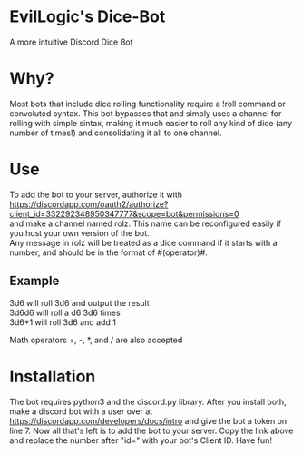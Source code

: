# EvilLogic's Dice-Bot
A more intuitive Discord Dice Bot

# Why?
Most bots that include dice rolling functionality require a !roll command or convoluted syntax. This bot bypasses that and simply uses a channel for rolling with simple sintax, making it much easier to roll any kind of dice (any number of times!) and consolidating it all to one channel.

# Use
To add the bot to your server, authorize it with <br />
https://discordapp.com/oauth2/authorize?client_id=332292348950347777&scope=bot&permissions=0 <br />
and make a channel named rolz. This name can be reconfigured easily if you host your own version of the bot.<br />
Any message in rolz will be treated as a dice command if it starts with a number, and should be in the format of #(operator)#.<br />

## Example<br />
3d6 will roll 3d6 and output the result<br />
3d6d6 will roll a d6 3d6 times<br />
3d6+1 will roll 3d6 and add 1<br />

Math operators +, -, *, and / are also accepted

# Installation
The bot requires python3 and the discord.py library.
After you install both, make a discord bot with a user over at
https://discordapp.com/developers/docs/intro
and give the bot a token on line 7.
Now all that's left is to add the bot to your server. Copy the link above and replace the number after "id=" with your bot's Client ID.
Have fun!
